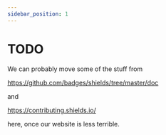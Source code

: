 ```yaml
---
sidebar_position: 1
---
```


# TODO

We can probably move some of the stuff from

https://github.com/badges/shields/tree/master/doc

and

https://contributing.shields.io/

here, once our website is less terrible.
